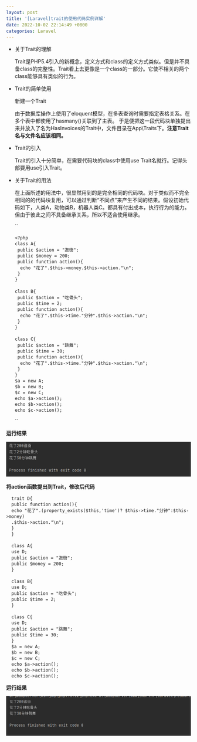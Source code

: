 ```yaml
---
layout: post
title: '[Laravel]trait的使用代码实例详解'
date: 2022-10-02 22:14:49 +0800
categories: Laravel
---
```


- 关于Trait的理解

  Trait是PHP5.4引入的新概念，定义方式和class的定义方式类似。但是并不具备class的完整性。Trait看上去更像是一个class的一部分。它使不相关的两个class能够具有类似的行为。


- Trait的简单使用

  新建一个Trait

  由于数据库操作上使用了eloquent模型，在多表查询时需要指定表格关系。在多个表中都使用了hasmany()关联到了主表。
  于是便把这一段代码块单独提出来并放入了名为HasInvoices的Trait中，文件目录在App\Traits下。**注意Trait名与文件名应该相同。** 


- Trait的引入

  Trait的引入十分简单，在需要代码块的class中使用use Trait名就行。记得头部要用use引入Trait。


- 关于Trait的用法

  在上面所述的用法中，很显然用到的是完全相同的代码块。对于类似而不完全相同的的代码块复用，可以通过判断“不同点”来产生不同的结果。假设初始代码如下，人类A，动物类B，机器人类C。都具有付出成本，执行行为的能力。但由于彼此之间不具备继承关系，所以不适合使用继承。


  ``
    
      <?php
      class A{
       public $action = "逛街";
       public $money = 200;
       public function action(){
        echo "花了".$this->money.$this->action."\n";
       }
      }
      
      class B{
       public $action = "吃骨头";
       public $time = 2;
       public function action(){
        echo "花了".$this->time."分钟".$this->action."\n";
       }
      }
      
      class C{
       public $action = "跳舞";
       public $time = 30;
       public function action(){
        echo "花了".$this->time."分钟".$this->action."\n";
       }
      }
      $a = new A;
      $b = new B;
      $c = new C;
      echo $a->action();
      echo $b->action();
      echo $c->action();
  

  ``


**运行结果**

![img.png](img.png)


**将action函数提出到Trait，修改后代码**



```
  trait D{
  public function action(){
  echo "花了".(property_exists($this,'time')? $this->time."分钟":$this->money)
  .$this->action."\n";
  }
  }
  
  class A{
  use D;
  public $action = "逛街";
  public $money = 200;
  }
  
  class B{
  use D;
  public $action = "吃骨头";
  public $time = 2;
  }
  
  class C{
  use D;
  public $action = "跳舞";
  public $time = 30;
  }
  $a = new A;
  $b = new B;
  $c = new C;
  echo $a->action();
  echo $b->action();
  echo $c->action();

```

**运行结果**

![img_1.png](img_1.png)
